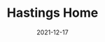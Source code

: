 ---
layout: photo_set
title: Hastings Home
directory_name: hastings_home
permalink: /hastings_home/
description: "An example photo gallery."
thumbnail_photo: 
date: "2021-12-17"

photos:
    set: hastings
    size: 3
---